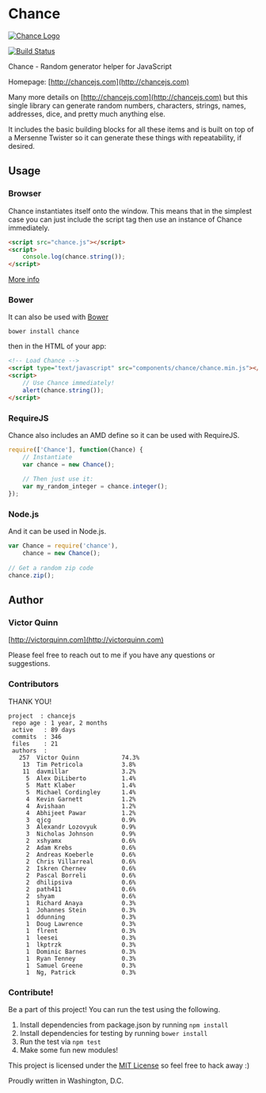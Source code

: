 # Chance

[![Chance Logo](http://chancejs.com/logo.png)](http://chancejs.com)

[![Build Status](https://travis-ci.org/victorquinn/chancejs.png)](https://travis-ci.org/victorquinn/chancejs)

Chance - Random generator helper for JavaScript

Homepage: [http://chancejs.com](http://chancejs.com)

Many more details on [http://chancejs.com](http://chancejs.com) but this single
library can generate random numbers, characters, strings, names, addresses,
dice, and pretty much anything else.

It includes the basic building blocks for all these items and is built on top
of a Mersenne Twister so it can generate these things with repeatability, if
desired.

## Usage

### Browser

Chance instantiates itself onto the window. This means that in the simplest case you can just include the script tag then use an instance of Chance immediately.

```html
<script src="chance.js"></script>
<script>
    console.log(chance.string());
</script>
```

[More info](http://chancejs.com#browser)

### Bower

It can also be used with [Bower](http://bower.io)

```
bower install chance
```

then in the HTML of your app:

```html
<!-- Load Chance -->
<script type="text/javascript" src="components/chance/chance.min.js"></script>
<script>
    // Use Chance immediately!
    alert(chance.string());
</script>
```

### RequireJS

Chance also includes an AMD define so it can be used with RequireJS.

```js
require(['Chance'], function(Chance) {
    // Instantiate
    var chance = new Chance();
   
    // Then just use it:
    var my_random_integer = chance.integer();
});
```

### Node.js

And it can be used in Node.js.

```js
var Chance = require('chance'),
    chance = new Chance();
    
// Get a random zip code
chance.zip();
```

## Author
### Victor Quinn
[http://victorquinn.com](http://victorquinn.com)

Please feel free to reach out to me if you have any questions or suggestions.

### Contributors

THANK YOU!

```
project  : chancejs
 repo age : 1 year, 2 months
 active   : 89 days
 commits  : 346
 files    : 21
 authors  :
   257	Victor Quinn            74.3%
    13	Tim Petricola           3.8%
    11	davmillar               3.2%
     5	Alex DiLiberto          1.4%
     5	Matt Klaber             1.4%
     5	Michael Cordingley      1.4%
     4	Kevin Garnett           1.2%
     4	Avishaan                1.2%
     4	Abhijeet Pawar          1.2%
     3	qjcg                    0.9%
     3	Alexandr Lozovyuk       0.9%
     3	Nicholas Johnson        0.9%
     2	xshyamx                 0.6%
     2	Adam Krebs              0.6%
     2	Andreas Koeberle        0.6%
     2	Chris Villarreal        0.6%
     2	Iskren Chernev          0.6%
     2	Pascal Borreli          0.6%
     2	dhilipsiva              0.6%
     2	path411                 0.6%
     2	shyam                   0.6%
     1	Richard Anaya           0.3%
     1	Johannes Stein          0.3%
     1	ddunning                0.3%
     1	Doug Lawrence           0.3%
     1	flrent                  0.3%
     1	leesei                  0.3%
     1	lkptrzk                 0.3%
     1	Dominic Barnes          0.3%
     1	Ryan Tenney             0.3%
     1	Samuel Greene           0.3%
     1	Ng, Patrick             0.3%
```

### Contribute! 

Be a part of this project! You can run the test using the following.
1. Install dependencies from package.json by running `npm install`
2. Install dependencies for testing by running `bower install`
3. Run the test via `npm test`
4. Make some fun new modules!

This project is licensed under the [MIT License](http://en.wikipedia.org/wiki/MIT_License) so feel free to hack away :)

Proudly written in Washington, D.C.

